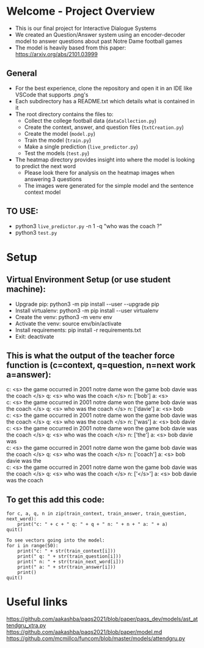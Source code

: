# Welcome - Project Overview
- This is our final project for Interactive Dialogue Systems
- We created an Question/Answer system using an encoder-decoder model to answer questions about past Notre Dame football games
- The model is heavily based from this paper: https://arxiv.org/abs/2101.03999

## General
- For the best experience, clone the repository and open it in an IDE like VSCode that supports .png's
- Each subdirectory has a README.txt which details what is contained in it
- The root directory contains the files to:
    - Collect the college football data (`dataCollection.py`)
    - Create the context, answer, and question files (`txtCreation.py`)
    - Create the model (`model.py`)
    - Train the model (`train.py`)
    - Make a single prediction (`live_predictor.py`)
    - Test the models (`test.py`)
- The heatmap directory provides insight into where the model is looking to predict the next word
    - Please look there for analysis on the heatmap images when answering 3 questions
    - The images were generated for the simple model and the sentence context model

## TO USE:
- python3 `live_predictor.py` -n 1 -q "who was the coach ?"
- python3 `test.py`

# Setup

## Virtual Environment Setup (or use student machine):
- Upgrade pip: python3 -m pip install --user --upgrade pip
- Install virtualenv: python3 -m pip install --user virtualenv
- Create the venv: python3 -m venv env
- Activate the venv: source env/bin/activate
- Install requirements: pip install -r requirements.txt
- Exit: deactivate

## This is what the output of the teacher force function is (c=context, q=question, n=next work a=answer):  
c: \<s\> the game occurred in 2001 notre dame won the game bob davie was the coach \</s\>  q: \<s\> who was the coach \</s\>  n: ['bob'] a: \<s\>  
c: \<s\> the game occurred in 2001 notre dame won the game bob davie was the coach \</s\>  q: \<s\> who was the coach \</s\>  n: ['davie'] a: \<s\> bob  
c: \<s\> the game occurred in 2001 notre dame won the game bob davie was the coach \</s\>  q: \<s\> who was the coach \</s\>  n: ['was'] a: \<s\> bob davie  
c: \<s\> the game occurred in 2001 notre dame won the game bob davie was the coach \</s\>  q: \<s\> who was the coach \</s\>  n: ['the'] a: \<s\> bob davie was  
c: \<s\> the game occurred in 2001 notre dame won the game bob davie was the coach \</s\>  q: \<s\> who was the coach \</s\>  n: ['coach'] a: \<s\> bob davie was the  
c: \<s\> the game occurred in 2001 notre dame won the game bob davie was the coach \</s\>  q: \<s\> who was the coach \</s\>  n: ['\</s\>'] a: \<s\> bob davie was the coach  

## To get this add this code:
```
for c, a, q, n in zip(train_context, train_answer, train_question, next_word):  
    print("c: " + c + " q: " + q + " n: " + n + " a: " + a)  
quit()  
```

```
To see vectors going into the model:  
for i in range(50):  
    print("c: " + str(train_context[i]))  
    print(" q: " + str(train_question[i]))  
    print(" n: " + str(train_next_word[i]))  
    print(" a: " + str(train_answer[i]))  
    print()  
quit()  
```
# Useful links
https://github.com/aakashba/paqs2021/blob/paper/paqs_dev/models/ast_attendgru_xtra.py
https://github.com/aakashba/paqs2021/blob/paper/model.md
https://github.com/mcmillco/funcom/blob/master/models/attendgru.py